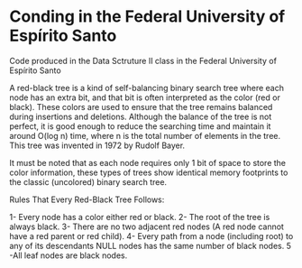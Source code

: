 # Conding in the Federal University of Espírito Santo
Code produced in the Data Sctruture II class in the Federal University of Espírito Santo

A red-black tree is a kind of self-balancing binary search tree where each node has an extra bit, and that bit is often interpreted as the color (red or black). These colors are used to ensure that the tree remains balanced during insertions and deletions. Although the balance of the tree is not perfect, it is good enough to reduce the searching time and maintain it around O(log n) time, where n is the total number of elements in the tree. This tree was invented in 1972 by Rudolf Bayer. 

It must be noted that as each node requires only 1 bit of space to store the color information, these types of trees show identical memory footprints to the classic (uncolored) binary search tree. 

Rules That Every Red-Black Tree Follows: 

1- Every node has a color either red or black.
2- The root of the tree is always black.
3- There are no two adjacent red nodes (A red node cannot have a red parent or red child).
4- Every path from a node (including root) to any of its descendants NULL nodes has the same number of black nodes.
5 -All leaf nodes are black nodes.